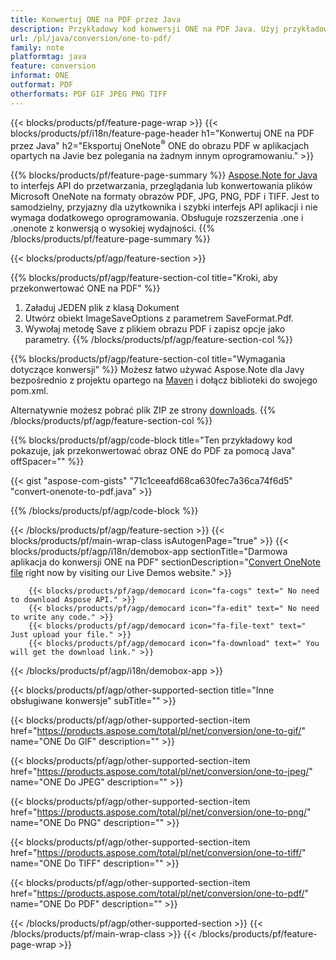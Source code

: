 ```yaml
---
title: Konwertuj ONE na PDF przez Java
description: Przykładowy kod konwersji ONE na PDF Java. Użyj przykładowego kodu API dla plików wsadowych ONE do konwersji PDF w dowolnej aplikacji opartej na Javie. 
url: /pl/java/conversion/one-to-pdf/
family: note
platformtag: java
feature: conversion
informat: ONE
outformat: PDF
otherformats: PDF GIF JPEG PNG TIFF
---
```

{{< blocks/products/pf/feature-page-wrap >}}
{{< blocks/products/pf/i18n/feature-page-header h1="Konwertuj ONE na PDF przez Java" h2="Eksportuj OneNote<sup>&reg;</sup> ONE do obrazu PDF w aplikacjach opartych na Javie bez polegania na żadnym innym oprogramowaniu." >}}

{{% blocks/products/pf/feature-page-summary %}}
[Aspose.Note for Java](https://products.aspose.com/note/java/) to interfejs API do przetwarzania, przeglądania lub konwertowania plików Microsoft OneNote na formaty obrazów PDF, JPG, PNG, PDF i TIFF. Jest to samodzielny, przyjazny dla użytkownika i szybki interfejs API aplikacji i nie wymaga dodatkowego oprogramowania. Obsługuje rozszerzenia .one i .onenote z konwersją o wysokiej wydajności.
{{% /blocks/products/pf/feature-page-summary  %}}

{{< blocks/products/pf/agp/feature-section >}}

{{% blocks/products/pf/agp/feature-section-col title="Kroki, aby przekonwertować ONE na PDF" %}}
1. Załaduj JEDEN plik z klasą Dokument
2. Utwórz obiekt ImageSaveOptions z parametrem SaveFormat.Pdf.
3. Wywołaj metodę Save z plikiem obrazu PDF i zapisz opcje jako parametry.
{{% /blocks/products/pf/agp/feature-section-col %}}

{{% blocks/products/pf/agp/feature-section-col title="Wymagania dotyczące konwersji" %}}
Możesz łatwo używać Aspose.Note dla Javy bezpośrednio z projektu opartego na [Maven](https://repository.aspose.com/webapp/#/artifacts/browse/tree/General/repo/com/aspose/aspose-note) i dołącz biblioteki do swojego pom.xml.

Alternatywnie możesz pobrać plik ZIP ze strony [downloads](https://downloads.aspose.com/note/java).
{{% /blocks/products/pf/agp/feature-section-col %}}

{{% blocks/products/pf/agp/code-block title="Ten przykładowy kod pokazuje, jak przekonwertować obraz ONE do PDF za pomocą Java" offSpacer="" %}}

{{< gist "aspose-com-gists" "71c1ceeafd68ca630fec7a36ca74f6d5" "convert-onenote-to-pdf.java" >}}

{{% /blocks/products/pf/agp/code-block %}}

{{< /blocks/products/pf/agp/feature-section >}}
{{< blocks/products/pf/main-wrap-class isAutogenPage="true" >}}
{{< blocks/products/pf/agp/i18n/demobox-app sectionTitle="Darmowa aplikacja do konwersji ONE na PDF" sectionDescription="[Convert OneNote file](https://products.aspose.app/note/conversion/onenote-to-pdf) right now by visiting our Live Demos website." >}}

        {{< blocks/products/pf/agp/democard icon="fa-cogs" text=" No need to download Aspose API." >}}
        {{< blocks/products/pf/agp/democard icon="fa-edit" text=" No need to write any code." >}}
        {{< blocks/products/pf/agp/democard icon="fa-file-text" text=" Just upload your file." >}}
        {{< blocks/products/pf/agp/democard icon="fa-download" text=" You will get the download link." >}}
		
{{< /blocks/products/pf/agp/i18n/demobox-app >}}

{{< blocks/products/pf/agp/other-supported-section title="Inne obsługiwane konwersje" subTitle="" >}}

{{< blocks/products/pf/agp/other-supported-section-item href="https://products.aspose.com/total/pl/net/conversion/one-to-gif/" name="ONE Do GIF" description="" >}}

{{< blocks/products/pf/agp/other-supported-section-item href="https://products.aspose.com/total/pl/net/conversion/one-to-jpeg/" name="ONE Do JPEG" description="" >}}

{{< blocks/products/pf/agp/other-supported-section-item href="https://products.aspose.com/total/pl/net/conversion/one-to-png/" name="ONE Do PNG" description="" >}}

{{< blocks/products/pf/agp/other-supported-section-item href="https://products.aspose.com/total/pl/net/conversion/one-to-tiff/" name="ONE Do TIFF" description="" >}}

{{< blocks/products/pf/agp/other-supported-section-item href="https://products.aspose.com/total/pl/net/conversion/one-to-pdf/" name="ONE Do PDF" description="" >}}



{{< /blocks/products/pf/agp/other-supported-section >}}
{{< /blocks/products/pf/main-wrap-class >}}
{{< /blocks/products/pf/feature-page-wrap >}}